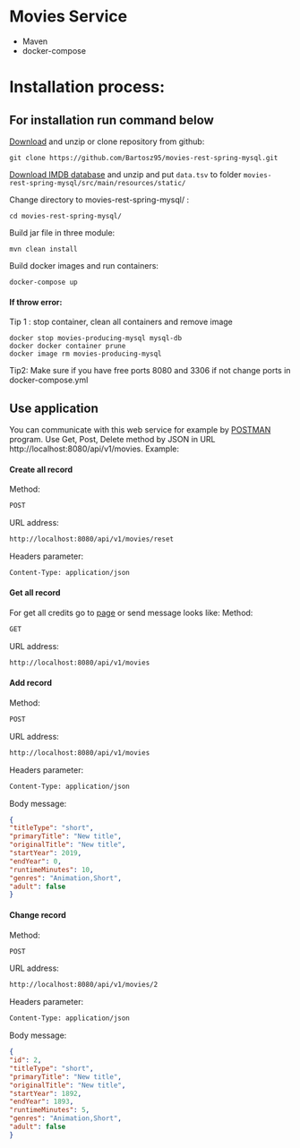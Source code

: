 # Movies Service
* Maven
* docker-compose
# Installation process:
## For installation run command below
 [Download](https://github.com/Bartosz95/movies-rest-spring-mysql/archive/master.zip) and unzip or clone repository from github:
```shell script
git clone https://github.com/Bartosz95/movies-rest-spring-mysql.git
```
[Download IMDB database](https://datasets.imdbws.com/title.basics.tsv.gz) and unzip and put `data.tsv` to folder `movies-rest-spring-mysql/src/main/resources/static/`

Change directory to movies-rest-spring-mysql/ :
```shell script
cd movies-rest-spring-mysql/
```
Build jar file in three module:
```shell script
mvn clean install
```
Build docker images and run containers: 
```shell script
docker-compose up
```
#### If throw error:
Tip 1 : stop container, clean all containers and remove image 
```shell script
docker stop movies-producing-mysql mysql-db 
docker docker container prune
docker image rm movies-producing-mysql
```
Tip2:
Make sure if you have free ports 8080 and 3306 if not change ports in docker-compose.yml
## Use application
You can communicate with this web service for example by [POSTMAN](https://www.getpostman.com/) program. Use Get, Post, Delete method by JSON in URL http://localhost:8080/api/v1/movies. Example: 
#### Create all record
Method:
```html
POST
```
URL address:
```html
http://localhost:8080/api/v1/movies/reset
```
Headers parameter:
```html
Content-Type: application/json
```
#### Get all record
For get all credits go to [page](http://http://localhost:8080/api/v1/movies) or send message looks like:
Method:
```html
GET
```
URL address:
```html
http://localhost:8080/api/v1/movies
```
#### Add record
Method:
```html
POST
```
URL address:
```html
http://localhost:8080/api/v1/movies
```
Headers parameter:
```html
Content-Type: application/json
```
Body message:
```json
{
"titleType": "short",
"primaryTitle": "New title",
"originalTitle": "New title",
"startYear": 2019,
"endYear": 0,
"runtimeMinutes": 10,
"genres": "Animation,Short",
"adult": false
}
```
#### Change record ####
Method:
```html
POST
```
URL address:
```html
http://localhost:8080/api/v1/movies/2
```
Headers parameter:
```html
Content-Type: application/json
```
Body message:
```json
{
"id": 2,
"titleType": "short",
"primaryTitle": "New title",
"originalTitle": "New title",
"startYear": 1892,
"endYear": 1893,
"runtimeMinutes": 5,
"genres": "Animation,Short",
"adult": false
}
```
